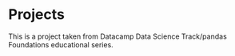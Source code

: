# Projects

This is a project taken from Datacamp Data Science Track/pandas Foundations educational series.
